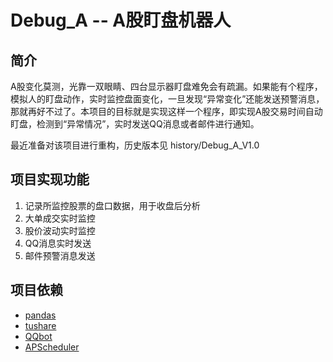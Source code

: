 # Debug_A -- A股盯盘机器人

## 简介

A股变化莫测，光靠一双眼睛、四台显示器盯盘难免会有疏漏。如果能有个程序，
模拟人的盯盘动作，实时监控盘面变化，一旦发现“异常变化”还能发送预警消息，
那就再好不过了。本项目的目标就是实现这样一个程序，即实现A股交易时间自动
盯盘，检测到“异常情况”，实时发送QQ消息或者邮件进行通知。

最近准备对该项目进行重构，历史版本见 history/Debug_A_V1.0


## 项目实现功能

1. 记录所监控股票的盘口数据，用于收盘后分析
2. 大单成交实时监控
3. 股价波动实时监控
4. QQ消息实时发送
5. 邮件预警消息发送

## 项目依赖

- [pandas](http://pandas.pydata.org/)
- [tushare](https://github.com/waditu/tushare)
- [QQbot](https://github.com/pandolia/qqbot)
- [APScheduler](http://apscheduler.readthedocs.io/en/latest/)

